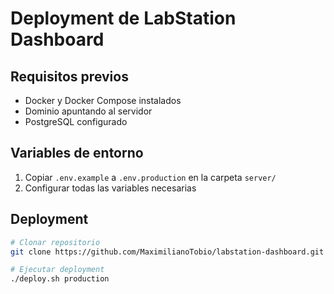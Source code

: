 # Deployment de LabStation Dashboard

## Requisitos previos

- Docker y Docker Compose instalados
- Dominio apuntando al servidor
- PostgreSQL configurado

## Variables de entorno

1. Copiar `.env.example` a `.env.production` en la carpeta `server/`
2. Configurar todas las variables necesarias

## Deployment

```bash
# Clonar repositorio
git clone https://github.com/MaximilianoTobio/labstation-dashboard.git

# Ejecutar deployment
./deploy.sh production
```
